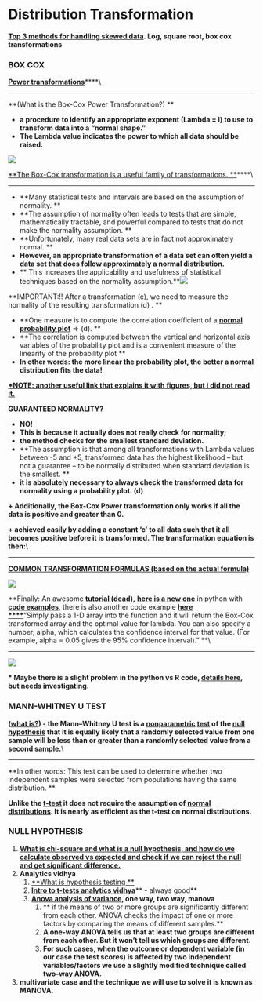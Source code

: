 # Distribution Transformation

[**Top 3 methods for handling skewed data**](https://towardsdatascience.com/top-3-methods-for-handling-skewed-data-1334e0debf45)**. Log, square root, box cox transformations**

### **BOX COX**

[**Power transformations**](https://machinelearningmastery.com/power-transforms-with-scikit-learn/?fbclid=IwAR37SGKEXWQ\_39qZLKAQ5WunSECo0JXsd3qgz3dPGITTGcVwHJla-\_7GLKg)****\
****

**(What is the Box-Cox Power Transformation?) **

* **a procedure to identify an appropriate exponent (Lambda = l) to use to transform data into a “normal shape.”**
* **The Lambda value indicates the power to which all data should be raised.**

![](https://lh5.googleusercontent.com/3OZx1GhRUjnDqpD91pEYoXMCSq9aYtf\_6IIBgMJRj680OYddZlNachWfRfTVyB1TJlhzwQ_m6iAINfTU2VSn4QoXwPbZPBNoQm7SQ4ijWw2001kCNKAVvKhpLpotNL_btUEo8cui)

[**The Box-Cox transformation is a useful family of transformations. **](http://www.itl.nist.gov/div898/handbook/eda/section3/eda336.htm)****\
****

* **Many statistical tests and intervals are based on the assumption of normality. **
* **The assumption of normality often leads to tests that are simple, mathematically tractable, and powerful compared to tests that do not make the normality assumption. **
* **Unfortunately, many real data sets are in fact not approximately normal. **
* **However, an appropriate transformation of a data set can often yield a data set that does follow approximately a normal distribution.**
* ** This increases the applicability and usefulness of statistical techniques based on the normality assumption.**![](https://lh6.googleusercontent.com/zPpR_hjhoZZkL5BjkI1n20Lu2AQW4PaY9sGgUDXr9dptmTHx4wK1n_WpeTc5ACkr7LaQ\_38xHyl9KGO012SdHGpSg1lDmVd4GGgi7R195KEnxJHIMklq-tDcGRsRjj2T4Gs2ezSk)

**IMPORTANT:!! After a transformation (c), we need to measure the normality of the resulting transformation (d) . **

* **One measure is to compute the correlation coefficient of a **[**normal probability plot**](http://www.itl.nist.gov/div898/handbook/eda/section3/normprpl.htm)** => (d). **
* **The correlation is computed between the vertical and horizontal axis variables of the probability plot and is a convenient measure of the linearity of the probability plot **
* **In other words: the more linear the probability plot, the better a normal distribution fits the data!**

[**\*NOTE: another useful link that explains it with figures, but i did not read it.**](http://blog.minitab.com/blog/applying-statistics-in-quality-projects/how-could-you-benefit-from-a-box-cox-transformation)

**GUARANTEED NORMALITY?**

* **NO!**
* **This is because it actually does not really check for normality;**
* **the method checks for the smallest standard deviation.**
* **The assumption is that among all transformations with Lambda values between -5 and +5, transformed data has the highest likelihood – but not a guarantee – to be normally distributed when standard deviation is the smallest. **
* **it is absolutely necessary to always check the transformed data for normality using a probability plot. (d)**

**+ Additionally, the Box-Cox Power transformation only works if all the data is positive and greater than 0.**

**+ achieved easily by adding a constant ‘c’ to all data such that it all becomes positive before it is transformed. The transformation equation is then:**\
****

[**COMMON TRANSFORMATION FORMULAS (based on the actual formula)**](http://www.statisticshowto.com/box-cox-transformation/)

![](https://lh4.googleusercontent.com/Vw2mhxsDDXw5qnI-WbQ7cCdeLW7TKQ_A4KL95c6UhkvyCsOC4vO7AfqsvN1Uw32Mz1cR8bAtxUld4ui-v1mq74ICcPfQiSe1w1o5JTvhgox3urLj9t9ATAz_d1RGQv94\_cO_Ye3b)

**Finally: An awesome **[**tutorial (dead),**](http://www.kmdatascience.com/2017/07/box-cox-transformations-in-python.html)** **[**here is a new one**](https://towardsdatascience.com/box-cox-transformation-explained-51d745e34203#:\~:text=scipy.stats.boxcox\(\),the%2095%25%20confidence%20interval\).)** in python with **[**code examples**](https://github.com/kentmacdonald2/Box-Cox-Transformation-Python-Example)**, there is also another code example **[**here**\
****](https://stackoverflow.com/questions/33944129/python-library-for-data-scaling-centering-and-box-cox-transformation)**“Simply pass a 1-D array into the function and it will return the Box-Cox transformed array and the optimal value for lambda. You can also specify a number, alpha, which calculates the confidence interval for that value. (For example, alpha = 0.05 gives the 95% confidence interval).” **\
****

![](https://lh6.googleusercontent.com/kbGUwNoKCtOEvSu02zfiJMmEScrFGSW5iuwzvNOm6V4t3OigHiTHtJLqKVzchyVe2MPH3LpsvywhFW3v3-j16dgRHb_o73rBPk264Z9HSXsCRTZodB\_41YQukSjMVtZ6IQecd2Rk)

**\* Maybe there is a slight problem in the python vs R code, **[**details here**](http://shahramabyari.com/2015/12/21/data-preparation-for-predictive-modeling-resolving-skewness/)**, but needs investigating.**

### **MANN-WHITNEY U TEST**

**(**[**what is?**](https://en.wikipedia.org/wiki/Mann%E2%80%93Whitney_U_test)**) - the Mann–Whitney U test  is a **[**nonparametric**](https://en.wikipedia.org/wiki/Nonparametric_statistics)** **[**test**](https://en.wikipedia.org/wiki/Statistical_hypothesis_test)** of the **[**null hypothesis**](https://en.wikipedia.org/wiki/Null_hypothesis)** that it is equally likely that a randomly selected value from one sample will be less than or greater than a randomly selected value from a second sample.**\
****

**In other words: This test can be used to determine whether two independent samples were selected from populations having the same distribution. **

**Unlike the **[**t-test**](https://en.wikipedia.org/wiki/T-test)** it does not require the assumption of **[**normal distributions**](https://en.wikipedia.org/wiki/Normal_distribution)**. It is nearly as efficient as the t-test on normal distributions.**

### **NULL HYPOTHESIS**

1. [**What is chi-square and what is a null hypothesis, and how do we calculate observed vs expected and check if we can reject the null and get significant difference.**](https://medium.com/greyatom/goodness-of-fit-using-chi-square-be5bba375caf)
2. **Analytics vidhya**
   1. [**What is hypothesis testing **](https://www.analyticsvidhya.com/blog/2015/09/hypothesis-testing-explained/)
   2. [**Intro to t-tests analytics vidhya**](https://www.analyticsvidhya.com/blog/2019/05/statistics-t-test-introduction-r-implementation/)** - always good**
   3. [**Anova analysis of variance**](https://www.analyticsvidhya.com/blog/2018/01/anova-analysis-of-variance/?fbclid=IwAR1lMhaoKevShaIDpNoRNPL-V7y_LMscZSPG\_0Dp1qvCkhDoJgzyt4fMDKM)**, one way, two way, manova**
      1. ** if the means of two or more groups are significantly different from each other. ANOVA checks the impact of one or more factors by comparing the means of different samples.**
      2. **A one-way ANOVA tells us that at least two groups are different from each other. But it won’t tell us which groups are different.**
      3. **For such cases, when the outcome or dependent variable (in our case the test scores) is affected by two independent variables/factors we use a slightly modified technique called two-way ANOVA.**
3. **multivariate case and the technique we will use to solve it is known as MANOVA.**

